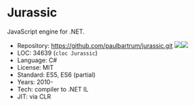 # Jurassic

JavaScript engine for .NET.

* Repository: https://github.com/paulbartrum/jurassic.git <img src="https://img.shields.io/github/stars/paulbartrum/jurassic?label=&style=flat-square" /><img src="https://img.shields.io/github/last-commit/paulbartrum/jurassic?label=&style=flat-square" />
* LOC:        34639 (`cloc Jurassic`)
* Language:   C#
* License:    MIT
* Standard:   ES5, ES6 (partial)
* Years:      2010-
* Tech:       compiler to .NET IL
* JIT:        via CLR
